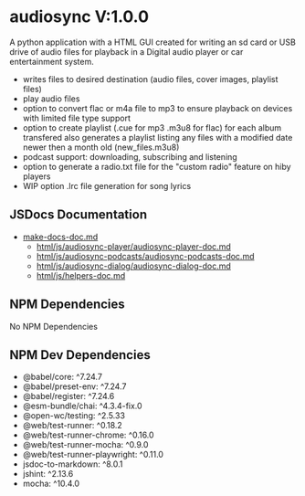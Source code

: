 # audiosync V:1.0.0
A python application with a HTML GUI created for writing an sd card or USB drive of audio files for playback in a Digital audio player or car entertainment system.

- writes files to desired destination (audio files, cover images, playlist files)
- play audio files
- option to convert flac or m4a file to mp3 to ensure playback on devices with limited file type support
- option to create playlist (.cue for mp3 .m3u8 for flac) for each album transfered also generates a playlist listing any files with a modified date newer then a month old (new_files.m3u8)
- podcast support: downloading, subscribing and listening
- option to generate a radio.txt file for the "custom radio" feature on hiby players
- WIP option .lrc file generation for song lyrics 

## JSDocs Documentation

- [make-docs-doc.md](make-docs-doc.md)
  - [html/js/audiosync-player/audiosync-player-doc.md](html/js/audiosync-player/audiosync-player-doc.md)
  - [html/js/audiosync-podcasts/audiosync-podcasts-doc.md](html/js/audiosync-podcasts/audiosync-podcasts-doc.md)
  - [html/js/audiosync-dialog/audiosync-dialog-doc.md](html/js/audiosync-dialog/audiosync-dialog-doc.md)
  - [html/js/helpers-doc.md](html/js/helpers-doc.md)


## NPM Dependencies

No NPM Dependencies

## NPM Dev Dependencies

- @babel/core: ^7.24.7
- @babel/preset-env: ^7.24.7
- @babel/register: ^7.24.6
- @esm-bundle/chai: ^4.3.4-fix.0
- @open-wc/testing: ^2.5.33
- @web/test-runner: ^0.18.2
- @web/test-runner-chrome: ^0.16.0
- @web/test-runner-mocha: ^0.9.0
- @web/test-runner-playwright: ^0.11.0
- jsdoc-to-markdown: ^8.0.1
- jshint: ^2.13.6
- mocha: ^10.4.0
